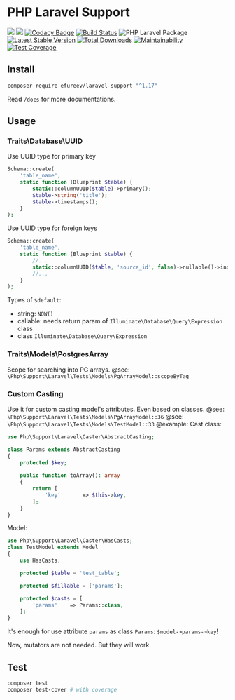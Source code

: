 # PHP Laravel Support

![](https://img.shields.io/badge/php-^8.0|^8.1-blue.svg)
![](https://img.shields.io/badge/Laravel-^8.78|^9.25-red.svg)
[![Codacy Badge](https://api.codacy.com/project/badge/Grade/5c8b9e85897f4c65b5a017d16f6af6cb)](https://app.codacy.com/manual/efureev/laravel-support?utm_source=github.com&utm_medium=referral&utm_content=efureev/laravel-support&utm_campaign=Badge_Grade_Dashboard)
[![Build Status](https://travis-ci.com/efureev/laravel-support.svg?branch=master)](https://travis-ci.com/efureev/laravel-support)
![PHP Laravel Package](https://github.com/efureev/laravel-support/workflows/PHP%20Laravel%20Package/badge.svg?branch=master)
[![Latest Stable Version](https://poser.pugx.org/efureev/laravel-support/v/stable?format=flat)](https://packagist.org/packages/efureev/laravel-support)
[![Total Downloads](https://poser.pugx.org/efureev/laravel-support/downloads)](https://packagist.org/packages/efureev/laravel-support)
[![Maintainability](https://api.codeclimate.com/v1/badges/5c2f433a24871b1f12e3/maintainability)](https://codeclimate.com/github/efureev/laravel-support/maintainability)
[![Test Coverage](https://api.codeclimate.com/v1/badges/5c2f433a24871b1f12e3/test_coverage)](https://codeclimate.com/github/efureev/laravel-support/test_coverage)

## Install

```bash
composer require efureev/laravel-support "^1.17"
```

Read `/docs` for more documentations.



## Usage

### Traits\Database\UUID

Use UUID type for primary key

```php
Schema::create(
    'table_name',
    static function (Blueprint $table) {
        static::columnUUID($table)->primary();
        $table->string('title');
        $table->timestamps();
    }
);
```

Use UUID type for foreign keys

```php
Schema::create(
    'table_name',
    static function (Blueprint $table) {
        //...
        static::columnUUID($table, 'source_id', false)->nullable()->index();
        //...
    }
);
```

Types of `$default`:

- string: `NOW()`
- callable: needs return param of `Illuminate\Database\Query\Expression` class
- class `Illuminate\Database\Query\Expression`

### Traits\Models\PostgresArray

Scope for searching into PG arrays. @see: `\Php\Support\Laravel\Tests\Models\PgArrayModel::scopeByTag`

### Custom Casting

Use it for custom casting model's attributes. Even based on classes.
@see: `\Php\Support\Laravel\Tests\Models\PgArrayModel::36`
@see: `\Php\Support\Laravel\Tests\Models\TestModel::33`
@example:
Cast class:

```php
use Php\Support\Laravel\Caster\AbstractCasting;

class Params extends AbstractCasting
{
    protected $key;
    
    public function toArray(): array
    {
        return [
            'key'       => $this->key,
        ];
    }
}
```

Model:

```php
use Php\Support\Laravel\Caster\HasCasts;
class TestModel extends Model
{
    use HasCasts;

    protected $table = 'test_table';

    protected $fillable = ['params'];

    protected $casts = [
        'params'    => Params::class,
    ];
}
```

It's enough for use attribute `params` as class `Params`: `$model->params->key`!

Now, mutators are not needed. But they will work.

## Test

```bash
composer test
composer test-cover # with coverage
```
